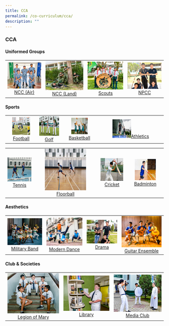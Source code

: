 ```yaml
---
title: CCA
permalink: /co-curriculum/cca/
description: ""
---
```

### **CCA**

####  **Uniformed Groups**

|  |  |  |  |
|:---:|:---:|:---:|:---:|
|<a href="/cca/Uniformed-Groups/ncc-air/"><img style="width:100%" src="/images/2022_Migration/NCCAir.jpg"></a>[NCC (Air)](/cca/Uniformed-Groups/ncc-air/) | <a href="/cca/Uniformed-Groups/ncc-land/"><img style="width:100%" src="/images/2022_Migration/NCCLand_Thm.jpg"></a>[NCC (Land)](/cca/Uniformed-Groups/ncc-land/) | <a href="/cca/Uniformed-Groups/scouts/"><img style="width:100%" src="/images/2022_Migration/Scouts.jpg"></a>[Scouts](/cca/Uniformed-Groups/scouts/) | <a href="/cca/Uniformed-Groups/npcc/"><img style="width:100%" src="/images/2022_Migration/NPCC.jpg"></a>[NPCC](/cca/Uniformed-Groups/npcc/)

####  **Sports**

|  |  |  |  |
|:---:|:---:|:---:|:---:|
| <a href="/cca/Sports/football/"><img style="width:65%; aspect-ratio:1/1" src="/images/2022_Migration/football.jpg"></a>[Football](/cca/Sports/football/) | <a href="/cca/Sports/golf/"><img style="width:100%; aspect-ratio:1/1" src="/images/2022_Migration/Golf.jpg"></a>[Golf](/cca/Sports/golf/) | <a href="/cca/Sports/basketball/"><img style="width:50%; aspect-ratio:1/1" src="/images/2022_Migration/Basketball.jpg"></a>[Basketball](/cca/Sports/basketball/) | <a href="/cca/Sports/athletics/"><img style="width:30%; aspect-ratio:1/1" src="/images/2022_Migration/Athletics.jpg"></a>[Athletics](/cca/Sports/athletics/) |

|  |  |  |  |
|:---:|:---:|:---:|:---:|
| <a href="/cca/Sports/tennis/"><img style="width:100%; aspect-ratio:1/1" src="/images/2022_Migration/tennis.jpg"></a>[Tennis](/cca/Sports/tennis/) | <a href="/cca/Sports/Floorball/"><img style="width:70%; aspect-ratio:1/1" src="/images/CCA_Update_Dec2022/Floorball.jpeg"></a>[Floorball](/cca/Sports/Floorball/) | <a href="/cca/Sports/cricket/"><img style="width:90%; aspect-ratio:1/1" src="/images/2022_Migration/cricket.jpg"></a>[Cricket](/cca/Sports/cricket/) | <a href="/cca/Sports/badminton/"><img style="width:65%; aspect-ratio:1/1" src="/images/2022_Migration/Badminton.jpg"></a>[Badminton](/cca/Sports/badminton/) |

####  **Aesthetics**

|  |  |  |  |
|:---:|:---:|:---:|:---:|
|<a href="/cca/Aesthetics/military-band/"><img style="width:100%" src="/images/2022_Migration/Military%20Band.jpg"></a>[Military Band](/cca/Aesthetics/military-band/) | <a href="/cca/Aesthetics/modern-dance/"><img style="width:100%" src="/images/2022_Migration/dance.jpg"></a>[Modern Dance](/cca/Aesthetics/modern-dance/) | <a href="/cca/Aesthetics/drama/"><img style="width:100%" src="/images/2022_Migration/drama.jpg"></a>[Drama](/cca/Aesthetics/drama/) | <a href="/cca/Aesthetics/guitar-ensemble/"><img style="width:100%" src="/images/2022_Migration/Guitar%20Ensemble.jpg"></a>[Guitar Ensemble](/cca/Aesthetics/guitar-ensemble/) |

####  **Club & Societies**

|  |  |  |
|:---:|:---:|:---:|
|<a href="/cca/Clubs-and-Societies/legion-of-mary/"><img style="width:100%" src="/images/2022_Migration/legion%20of%20mary.jpg"></a>[Legion of Mary](/cca/Clubs-and-Societies/legion-of-mary/) | <a href="/cca/Clubs-and-Societies/library/"><img style="width:100%" src="/images/2022_Migration/Library.jpg"></a>[Library](/cca/Clubs-and-Societies/library/) | <a href="/cca/Clubs-and-Societies/media-club/"><img style="width:100%" src="/images/2022_Migration/media%20and%20design.jpg">Media Club</a> |